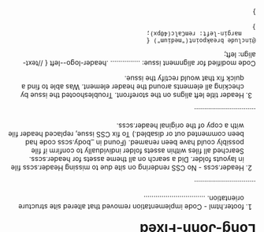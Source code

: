 # Long-John-Fixed
1. footer.html - Code implementation removed that altered site structure orientation.
...............................
 <style>
        body {
           width: 100%;
           height: 100%;
           -moz-transform: rotate(180deg);
           -webkit-transform: rotate(180deg);
           -ms-transform: rotate(180deg);
           -o-transform: rotate(180deg);
           transform: rotate(180deg);
        }
        </style>
...............................   


2. Header.scss - No CSS rendering on site due to missing Header.scss file in layouts folder. Did a search on all theme assets for header.scss. Searched all files within assets folder individually to confirm if file possibly could have been renamed. (Found in _body.scss code had been commented out or disabled.) To fix CSS issue, replaced header file with a copy of the original header.scss.


...............................


3. Header title left aligns on the storefront. Troubleshooted the issue by checking all elements around the header element. Was able to find a quick fix that would rectify the issue. 

Code modified for alignment issue:
...............
.header-logo--left {
    //text-align: left;

    @include breakpoint("medium") {
        margin-left: remCalc(40px);
    }
}
